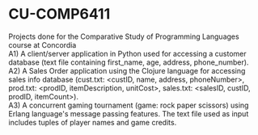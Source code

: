 # CU-COMP6411
Projects done for the Comparative Study of Programming Languages course at Concordia<br/>
A1) A	client/server	application in Python used for accessing a customer database (text file containing first_name, age, address, phone_number).<br/>
A2) A Sales	Order	application using	the	Clojure	language for accessing sales info database (cust.txt: <custID, name, address, phoneNumber>, prod.txt: <prodID, itemDescription, unitCost>, sales.txt: <salesID, custID, prodID, itemCount>).<br/>
A3) A concurrent gaming	tournament (game: rock paper scissors) using Erlang language's message passing features. The text file used as input includes tuples of player names and game credits.<br/>
